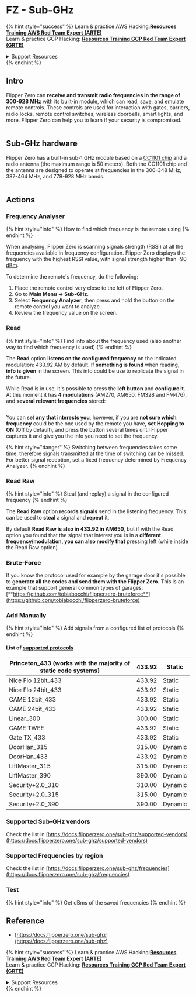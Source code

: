 # FZ - Sub-GHz

{% hint style="success" %}
Learn & practice AWS Hacking:<img src="/.gitbook/assets/arte.png" alt="" data-size="line">[**Resources Training AWS Red Team Expert (ARTE)**](https://training.khulnasoft.com/courses/arte)<img src="/.gitbook/assets/arte.png" alt="" data-size="line">\
Learn & practice GCP Hacking: <img src="/.gitbook/assets/grte.png" alt="" data-size="line">[**Resources Training GCP Red Team Expert (GRTE)**<img src="/.gitbook/assets/grte.png" alt="" data-size="line">](https://training.khulnasoft.com/courses/grte)

<details>

<summary>Support Resources</summary>

* Check the [**subscription plans**](https://patreon.com/khulnasoft)!
* **Join the** 💬 [**Discord group**](https://discord.gg/hRep4RUj7f) or the [**telegram group**](https://t.me/peass) or **follow** us on **Twitter** 🐦 [**@resources\_live**](https://twitter.com/khulnasoft\_live)**.**
* **Share hacking tricks by submitting PRs to the** [**Resources**](https://github.com/khulnasoft/resources) and [**Resources Cloud**](https://github.com/khulnasoft/resources-cloud) github repos.

</details>
{% endhint %}


## Intro <a href="#kfpn7" id="kfpn7"></a>

Flipper Zero can **receive and transmit radio frequencies in the range of 300-928 MHz** with its built-in module, which can read, save, and emulate remote controls. These controls are used for interaction with gates, barriers, radio locks, remote control switches, wireless doorbells, smart lights, and more. Flipper Zero can help you to learn if your security is compromised.

<figure><img src="../../../.gitbook/assets/image (714).png" alt=""><figcaption></figcaption></figure>

## Sub-GHz hardware <a href="#kfpn7" id="kfpn7"></a>

Flipper Zero has a built-in sub-1 GHz module based on a [﻿](https://www.st.com/en/nfc/st25r3916.html#overview)﻿[CC1101 chip](https://www.ti.com/lit/ds/symlink/cc1101.pdf) and a radio antenna (the maximum range is 50 meters). Both the CC1101 chip and the antenna are designed to operate at frequencies in the 300-348 MHz, 387-464 MHz, and 779-928 MHz bands.

<figure><img src="../../../.gitbook/assets/image (923).png" alt=""><figcaption></figcaption></figure>

## Actions

### Frequency Analyser

{% hint style="info" %}
How to find which frequency is the remote using
{% endhint %}

When analysing, Flipper Zero is scanning signals strength (RSSI) at all the frequencies available in frequency configuration. Flipper Zero displays the frequency with the highest RSSI value, with signal strength higher than -90 [dBm](https://en.wikipedia.org/wiki/DBm).

To determine the remote's frequency, do the following:

1. Place the remote control very close to the left of Flipper Zero.
2. Go to **Main Menu** **→ Sub-GHz**.
3. Select **Frequency Analyzer**, then press and hold the button on the remote control you want to analyze.
4. Review the frequency value on the screen.

### Read

{% hint style="info" %}
Find info about the frequency used (also another way to find which frequency is used)
{% endhint %}

The **Read** option **listens on the configured frequency** on the indicated modulation: 433.92 AM by default. If **something is found** when reading, **info is given** in the screen. This info could be use to replicate the signal in the future.

While Read is in use, it's possible to press the **left button** and **configure it**.\
At this moment it has **4 modulations** (AM270, AM650, FM328 and FM476), and **several relevant frequencies** stored:

<figure><img src="../../../.gitbook/assets/image (947).png" alt=""><figcaption></figcaption></figure>

You can set **any that interests you**, however, if you are **not sure which frequency** could be the one used by the remote you have, **set Hopping to ON** (Off by default), and press the button several times until Flipper captures it and give you the info you need to set the frequency.

{% hint style="danger" %}
Switching between frequencies takes some time, therefore signals transmitted at the time of switching can be missed. For better signal reception, set a fixed frequency determined by Frequency Analyzer.
{% endhint %}

### **Read Raw**

{% hint style="info" %}
Steal (and replay) a signal in the configured frequency
{% endhint %}

The **Read Raw** option **records signals** send in the listening frequency. This can be used to **steal** a signal and **repeat** it.

By default **Read Raw is also in 433.92 in AM650**, but if with the Read option you found that the signal that interest you is in a **different frequency/modulation, you can also modify that** pressing left (while inside the Read Raw option).

### Brute-Force

If you know the protocol used for example by the garage door it's possible to g**enerate all the codes and send them with the Flipper Zero.** This is an example that support general common types of garages: [**https://github.com/tobiabocchi/flipperzero-bruteforce**](https://github.com/tobiabocchi/flipperzero-bruteforce)

### Add Manually

{% hint style="info" %}
Add signals from a configured list of protocols
{% endhint %}

#### List of [supported protocols](https://docs.flipperzero.one/sub-ghz/add-new-remote) <a href="#id-3iglu" id="id-3iglu"></a>

| Princeton\_433 (works with the majority of static code systems) | 433.92 | Static  |
| --------------------------------------------------------------- | ------ | ------- |
| Nice Flo 12bit\_433                                             | 433.92 | Static  |
| Nice Flo 24bit\_433                                             | 433.92 | Static  |
| CAME 12bit\_433                                                 | 433.92 | Static  |
| CAME 24bit\_433                                                 | 433.92 | Static  |
| Linear\_300                                                     | 300.00 | Static  |
| CAME TWEE                                                       | 433.92 | Static  |
| Gate TX\_433                                                    | 433.92 | Static  |
| DoorHan\_315                                                    | 315.00 | Dynamic |
| DoorHan\_433                                                    | 433.92 | Dynamic |
| LiftMaster\_315                                                 | 315.00 | Dynamic |
| LiftMaster\_390                                                 | 390.00 | Dynamic |
| Security+2.0\_310                                               | 310.00 | Dynamic |
| Security+2.0\_315                                               | 315.00 | Dynamic |
| Security+2.0\_390                                               | 390.00 | Dynamic |

### Supported Sub-GHz vendors

Check the list in [https://docs.flipperzero.one/sub-ghz/supported-vendors](https://docs.flipperzero.one/sub-ghz/supported-vendors)

### Supported Frequencies by region

Check the list in [https://docs.flipperzero.one/sub-ghz/frequencies](https://docs.flipperzero.one/sub-ghz/frequencies)

### Test

{% hint style="info" %}
Get dBms of the saved frequencies
{% endhint %}

## Reference

* [https://docs.flipperzero.one/sub-ghz](https://docs.flipperzero.one/sub-ghz)

{% hint style="success" %}
Learn & practice AWS Hacking:<img src="/.gitbook/assets/arte.png" alt="" data-size="line">[**Resources Training AWS Red Team Expert (ARTE)**](https://training.khulnasoft.com/courses/arte)<img src="/.gitbook/assets/arte.png" alt="" data-size="line">\
Learn & practice GCP Hacking: <img src="/.gitbook/assets/grte.png" alt="" data-size="line">[**Resources Training GCP Red Team Expert (GRTE)**<img src="/.gitbook/assets/grte.png" alt="" data-size="line">](https://training.khulnasoft.com/courses/grte)

<details>

<summary>Support Resources</summary>

* Check the [**subscription plans**](https://patreon.com/khulnasoft)!
* **Join the** 💬 [**Discord group**](https://discord.gg/hRep4RUj7f) or the [**telegram group**](https://t.me/peass) or **follow** us on **Twitter** 🐦 [**@resources\_live**](https://twitter.com/khulnasoft\_live)**.**
* **Share hacking tricks by submitting PRs to the** [**Resources**](https://github.com/khulnasoft/resources) and [**Resources Cloud**](https://github.com/khulnasoft/resources-cloud) github repos.

</details>
{% endhint %}

